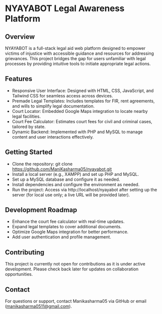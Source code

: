 # NYAYABOT Legal Awareness Platform

## Overview
NYAYABOT is a full-stack legal aid web platform designed to empower victims of injustice with accessible guidance and resources for addressing grievances. This project bridges the gap for users unfamiliar with legal processes by providing intuitive tools to initiate appropriate legal actions.

## Features
- Responsive User Interface: Designed with HTML, CSS, JavaScript, and Tailwind CSS for seamless access across devices.
- Premade Legal Templates: Includes templates for FIR, rent agreements, and wills to simplify legal documentation.
- Court Locator: Embedded Google Maps integration to locate nearby legal facilities.
- Court Fee Calculator: Estimates court fees for civil and criminal cases, tailored by state.
- Dynamic Backend: Implemented with PHP and MySQL to manage content and user interactions effectively.

## Getting Started
- Clone the repository: git clone https://github.com/ManiKasharma05/nyayabot.git
- Install a local server (e.g., XAMPP) and set up PHP and MySQL.
- Set up a MySQL database and configure it as needed.
- Install dependencies and configure the environment as needed.
- Run the project: Access via http://localhost/nyayabot after setting up the server (for local use only; a live URL will be provided later).

## Development Roadmap
- Enhance the court fee calculator with real-time updates.
- Expand legal templates to cover additional documents.
- Optimize Google Maps integration for better performance.
- Add user authentication and profile management.

## Contributing
This project is currently not open for contributions as it is under active development. Please check back later for updates on collaboration opportunities.

## Contact
For questions or support, contact Manikasharma05 via GitHub or email (manikasharma0511@gmail.com).
